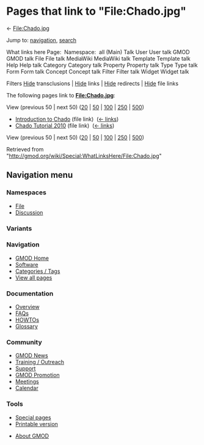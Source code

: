 <div id="mw-page-base" class="noprint">

</div>

<div id="mw-head-base" class="noprint">

</div>

<div id="content" class="mw-body" role="main">

<span id="top"></span>

<div id="mw-js-message" style="display:none;">

</div>



# <span dir="auto">Pages that link to "File:Chado.jpg"</span>

<div id="bodyContent">

<div id="contentSub">

← [File:Chado.jpg](/wiki/File:Chado.jpg "File:Chado.jpg")

</div>

<div id="jump-to-nav" class="mw-jump">

Jump to: [navigation](#mw-navigation), [search](#p-search)

</div>

<div id="mw-content-text">

What links here Page:  Namespace:  all (Main) Talk User User talk GMOD
GMOD talk File File talk MediaWiki MediaWiki talk Template Template talk
Help Help talk Category Category talk Property Property talk Type Type
talk Form Form talk Concept Concept talk Filter Filter talk Widget
Widget talk

Filters
[Hide](/mediawiki/index.php?title=Special:WhatLinksHere/File:Chado.jpg&hidetrans=1 "Special:WhatLinksHere/File:Chado.jpg")
transclusions \|
[Hide](/mediawiki/index.php?title=Special:WhatLinksHere/File:Chado.jpg&hidelinks=1 "Special:WhatLinksHere/File:Chado.jpg")
links \|
[Hide](/mediawiki/index.php?title=Special:WhatLinksHere/File:Chado.jpg&hideredirs=1 "Special:WhatLinksHere/File:Chado.jpg")
redirects \|
[Hide](/mediawiki/index.php?title=Special:WhatLinksHere/File:Chado.jpg&hideimages=1 "Special:WhatLinksHere/File:Chado.jpg")
file links

The following pages link to
**[File:Chado.jpg](/wiki/File:Chado.jpg "File:Chado.jpg")**:

View (previous 50 \| next 50)
([20](/mediawiki/index.php?title=Special:WhatLinksHere/File:Chado.jpg&limit=20 "Special:WhatLinksHere/File:Chado.jpg")
\|
[50](/mediawiki/index.php?title=Special:WhatLinksHere/File:Chado.jpg&limit=50 "Special:WhatLinksHere/File:Chado.jpg")
\|
[100](/mediawiki/index.php?title=Special:WhatLinksHere/File:Chado.jpg&limit=100 "Special:WhatLinksHere/File:Chado.jpg")
\|
[250](/mediawiki/index.php?title=Special:WhatLinksHere/File:Chado.jpg&limit=250 "Special:WhatLinksHere/File:Chado.jpg")
\|
[500](/mediawiki/index.php?title=Special:WhatLinksHere/File:Chado.jpg&limit=500 "Special:WhatLinksHere/File:Chado.jpg"))

- [Introduction to
  Chado](/wiki/Introduction_to_Chado "Introduction to Chado") (file
  link) ‎ <span class="mw-whatlinkshere-tools">([←
  links](/mediawiki/index.php?title=Special:WhatLinksHere&target=Introduction+to+Chado "Special:WhatLinksHere"))</span>
- [Chado Tutorial 2010](/wiki/Chado_Tutorial_2010 "Chado Tutorial 2010")
  (file link) ‎ <span class="mw-whatlinkshere-tools">([←
  links](/mediawiki/index.php?title=Special:WhatLinksHere&target=Chado+Tutorial+2010 "Special:WhatLinksHere"))</span>

View (previous 50 \| next 50)
([20](/mediawiki/index.php?title=Special:WhatLinksHere/File:Chado.jpg&limit=20 "Special:WhatLinksHere/File:Chado.jpg")
\|
[50](/mediawiki/index.php?title=Special:WhatLinksHere/File:Chado.jpg&limit=50 "Special:WhatLinksHere/File:Chado.jpg")
\|
[100](/mediawiki/index.php?title=Special:WhatLinksHere/File:Chado.jpg&limit=100 "Special:WhatLinksHere/File:Chado.jpg")
\|
[250](/mediawiki/index.php?title=Special:WhatLinksHere/File:Chado.jpg&limit=250 "Special:WhatLinksHere/File:Chado.jpg")
\|
[500](/mediawiki/index.php?title=Special:WhatLinksHere/File:Chado.jpg&limit=500 "Special:WhatLinksHere/File:Chado.jpg"))

</div>

<div class="printfooter">

Retrieved from
"<http://gmod.org/wiki/Special:WhatLinksHere/File:Chado.jpg>"

</div>

<div id="catlinks" class="catlinks catlinks-allhidden">

</div>

<div class="visualClear">

</div>

</div>

</div>

<div id="mw-navigation">

## Navigation menu

<div id="mw-head">



<div id="left-navigation">

<div id="p-namespaces" class="vectorTabs" role="navigation"
aria-labelledby="p-namespaces-label">

### Namespaces

- <span id="ca-nstab-image"><a href="/wiki/File:Chado.jpg" accesskey="c"
  title="View the file page [c]">File</a></span>
- <span id="ca-talk"><a
  href="/mediawiki/index.php?title=File_talk:Chado.jpg&amp;action=edit&amp;redlink=1"
  accesskey="t"
  title="Discussion about the content page [t]">Discussion</a></span>

</div>

<div id="p-variants" class="vectorMenu emptyPortlet" role="navigation"
aria-labelledby="p-variants-label">

### 

### Variants[](#)

<div class="menu">

</div>

</div>

</div>

<div id="right-navigation">





</div>



</div>

</div>

</div>

<div id="mw-panel">

<div id="p-logo" role="banner">

<a href="/wiki/Main_Page"
style="background-image: url(http://gmod.org/images/GMOD-cogs.png);"
title="Visit the main page"></a>

</div>

<div id="p-Navigation" class="portal" role="navigation"
aria-labelledby="p-Navigation-label">

### Navigation

<div class="body">

- <span id="n-GMOD-Home">[GMOD Home](/wiki/Main_Page)</span>
- <span id="n-Software">[Software](/wiki/GMOD_Components)</span>
- <span id="n-Categories-.2F-Tags">[Categories /
  Tags](/wiki/Categories)</span>
- <span id="n-View-all-pages">[View all
  pages](/wiki/Special:AllPages)</span>

</div>

</div>

<div id="p-Documentation" class="portal" role="navigation"
aria-labelledby="p-Documentation-label">

### Documentation

<div class="body">

- <span id="n-Overview">[Overview](/wiki/Overview)</span>
- <span id="n-FAQs">[FAQs](/wiki/Category:FAQ)</span>
- <span id="n-HOWTOs">[HOWTOs](/wiki/Category:HOWTO)</span>
- <span id="n-Glossary">[Glossary](/wiki/Glossary)</span>

</div>

</div>

<div id="p-Community" class="portal" role="navigation"
aria-labelledby="p-Community-label">

### Community

<div class="body">

- <span id="n-GMOD-News">[GMOD News](/wiki/GMOD_News)</span>
- <span id="n-Training-.2F-Outreach">[Training /
  Outreach](/wiki/Training_and_Outreach)</span>
- <span id="n-Support">[Support](/wiki/Support)</span>
- <span id="n-GMOD-Promotion">[GMOD
  Promotion](/wiki/GMOD_Promotion)</span>
- <span id="n-Meetings">[Meetings](/wiki/Meetings)</span>
- <span id="n-Calendar">[Calendar](/wiki/Calendar)</span>

</div>

</div>

<div id="p-tb" class="portal" role="navigation"
aria-labelledby="p-tb-label">

### Tools

<div class="body">

- <span id="t-specialpages"><a href="/wiki/Special:SpecialPages" accesskey="q"
  title="A list of all special pages [q]">Special pages</a></span>
- <span id="t-print"><a
  href="/mediawiki/index.php?title=Special:WhatLinksHere/File:Chado.jpg&amp;printable=yes"
  rel="alternate" accesskey="p"
  title="Printable version of this page [p]">Printable version</a></span>

</div>

</div>

</div>

</div>

<div id="footer" role="contentinfo">

- <span id="footer-places-about">[About
  GMOD](/wiki/GMOD:About "GMOD:About")</span>

<!-- -->






</div>
